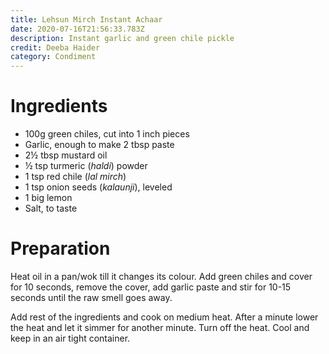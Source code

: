 ```yaml
---
title: Lehsun Mirch Instant Achaar
date: 2020-07-16T21:56:33.783Z
description: Instant garlic and green chile pickle
credit: Deeba Haider
category: Condiment
---
```

# Ingredients

* 100g green chiles, cut into 1 inch pieces
* Garlic, enough to make 2 tbsp paste
* 2½ tbsp mustard oil 
* ½ tsp turmeric (*haldi*) powder
* 1 tsp red chile (*lal mirch*)
* 1 tsp onion seeds (*kalaunji*), leveled
* 1 big lemon
* Salt, to taste

# Preparation 

Heat oil in a pan/wok till it changes its colour. Add green chiles and cover for 10 seconds, remove the cover, add garlic paste and stir for 10-15 seconds until the raw smell goes away.

Add rest of the ingredients and cook on medium heat. After a minute lower the heat and let it simmer for another minute. Turn off the heat. Cool and keep in an air tight container.
